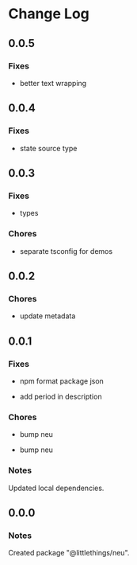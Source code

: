 # Change Log

## 0.0.5

### Fixes

- better text wrapping

## 0.0.4

### Fixes

- state source type

## 0.0.3

### Fixes

- types

### Chores

- separate tsconfig for demos

## 0.0.2

### Chores

- update metadata

## 0.0.1

### Fixes

- npm format package json

- add period in description

### Chores

- bump neu

- bump neu

### Notes

Updated local dependencies.

## 0.0.0

### Notes

Created package "@littlethings/neu".
